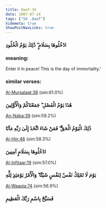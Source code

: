 ```yaml
---
title: Qaaf:34
date: 2007-07-24
tags: ["50 .Qaaf"]
hidemeta: true 
ShowPostNavLinks: true 
---
```

### ادْخُلُوهَا بِسَلَامٍ ۖ ذَٰلِكَ يَوْمُ الْخُلُودِ
### meaning: 
Enter it in peace! This is the day of immortality.’
### similar verses: 

[Al-Mursalaat:38](/77/38) (sim:61.0%)

### هَٰذَا يَوْمُ الْفَصْلِ ۖ جَمَعْنَاكُمْ وَالْأَوَّلِينَ

[An-Naba:39](/78/39) (sim:59.2%)

### ذَٰلِكَ الْيَوْمُ الْحَقُّ ۖ فَمَنْ شَاءَ اتَّخَذَ إِلَىٰ رَبِّهِ مَآبًا

[Al-Hijr:46](/15/46) (sim:58.3%)

### ادْخُلُوهَا بِسَلَامٍ آمِنِينَ

[Al-Infitaar:19](/82/19) (sim:57.0%)

### يَوْمَ لَا تَمْلِكُ نَفْسٌ لِنَفْسٍ شَيْئًا ۖ وَالْأَمْرُ يَوْمَئِذٍ لِلَّهِ

[Al-Waaqia:74](/56/74) (sim:56.9%)

### فَسَبِّحْ بِاسْمِ رَبِّكَ الْعَظِيمِ
